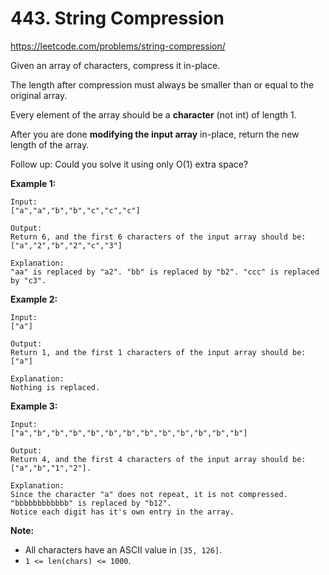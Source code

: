 # 443. String Compression

https://leetcode.com/problems/string-compression/

Given an array of characters, compress it in-place.

The length after compression must always be smaller than or equal to the original array.

Every element of the array should be a **character** (not int) of length 1.

After you are done **modifying the input array** in-place, return the new length of the array.

Follow up:
Could you solve it using only O(1) extra space?

**Example 1:**

```
Input:
["a","a","b","b","c","c","c"]

Output:
Return 6, and the first 6 characters of the input array should be: ["a","2","b","2","c","3"]

Explanation:
"aa" is replaced by "a2". "bb" is replaced by "b2". "ccc" is replaced by "c3".

```

**Example 2:**

```
Input:
["a"]

Output:
Return 1, and the first 1 characters of the input array should be: ["a"]

Explanation:
Nothing is replaced.

```

**Example 3:**

```
Input:
["a","b","b","b","b","b","b","b","b","b","b","b","b"]

Output:
Return 4, and the first 4 characters of the input array should be: ["a","b","1","2"].

Explanation:
Since the character "a" does not repeat, it is not compressed. "bbbbbbbbbbbb" is replaced by "b12".
Notice each digit has it's own entry in the array.
```

**Note:**

- All characters have an ASCII value in `[35, 126]`.
- `1 <= len(chars) <= 1000`.
